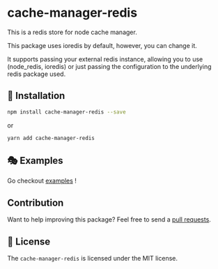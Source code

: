 # cache-manager-redis
This is a redis store for node cache manager.

This package uses ioredis by default, however, you can change it.

It supports passing your external redis instance, allowing you to use (node_redis, ioredis) or just passing the configuration to the underlying redis package used.

## 🔧 Installation

```sh
npm install cache-manager-redis --save
```
or
```sh
yarn add cache-manager-redis
```


## 🎭 Examples

Go checkout [examples](./examples) !

Contribution
------------

Want to help improving this package? Feel free to send a [pull requests](https://github.com/kessiler/cache-manager-redis/pulls).


## 📜 License

The `cache-manager-redis` is licensed under the MIT license.
